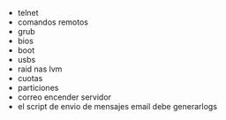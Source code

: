 - telnet
- comandos remotos
- grub
- bios
- boot
- usbs
- raid nas lvm
- cuotas
- particiones
- correo encender servidor
- el script de envio de mensajes email debe generarlogs
